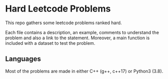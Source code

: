 # Hard Leetcode Problems

This repo gathers some leetcode problems ranked hard.

Each file contains a description, an example, comments to understand
the problem and also a link to the statement.
Moreover, a main function is included with a dataset to test the problem.

## Languages

Most of the problems are made in either C++ (g++, c++17) or Python3 (3.8).

